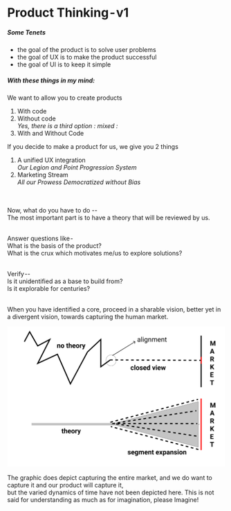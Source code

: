 # Product Thinking - v1
##### Some Tenets
- the goal of the product is to solve user problems
- the goal of UX is to make the product successful
- the goal of UI is to keep it simple


##### With these things in my mind:
We want to allow you to create products
1. With code
2. Without code<br>
_Yes, there is a third option : mixed :_
3. With and Without Code

If you decide to make a product for us, we give you 2 things
1. A unified UX integration <br>
_Our Legion and Point Progression System_
2. Marketing Stream <br>
_All our Prowess Democratized without Bias_

<br><br>
Now, what do you have to do -- <br>
The most important part is to have a theory that will be reviewed by us.
<br><br>

Answer questions like - <br>
What is the basis of the product? <br>
What is the crux which motivates me/us to explore solutions?
<br><br>

Verify -- <br>
Is it unidentified as a base to build from? <br>
Is it explorable for centuries?
<br><br>

When you have identified a core, proceed in a sharable vision, better yet in a divergent vision, towards capturing the human market.


![Image of TheoryvsNotheory](/assets/pictures/theoryvsnotheory.svg)


The graphic does depict capturing the entire market, and we do want to capture it and our product will capture it,<br> but the varied dynamics of time have not been depicted here. This is not said for understanding as much as for imagination, please Imagine!

